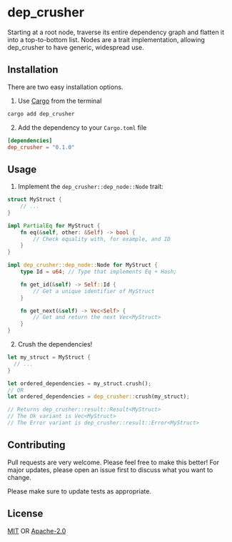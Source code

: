 # dep_crusher

Starting at a root node, traverse its entire dependency graph and flatten it into a top-to-bottom list. Nodes are a trait implementation, allowing dep_crusher to have generic, widespread use.

## Installation

There are two easy installation options.

1. Use [Cargo](https://doc.rust-lang.org/cargo/getting-started/installation.html) from the terminal

```bash
cargo add dep_crusher
```

2. Add the dependency to your `Cargo.toml` file

```toml
[dependencies]
dep_crusher = "0.1.0"
```

## Usage

1. Implement the `dep_crusher::dep_node::Node` trait:

```rust
struct MyStruct {
    // ...
}

impl PartialEq for MyStruct {
    fn eq(&self, other: &Self) -> bool {
        // Check equality with, for example, and ID
    }
}

impl dep_crusher::dep_node::Node for MyStruct {
    type Id = u64; // Type that implements Eq + Hash;

    fn get_id(&self) -> Self::Id {
        // Get a unique identifier of MyStruct
    }

    fn get_next(&self) -> Vec<Self> {
        // Get and return the next Vec<MyStruct>
    }
}
```

2. Crush the dependencies!

```rust
let my_struct = MyStruct {
  // ...
}

let ordered_dependencies = my_struct.crush();
// OR
let ordered_dependencies = dep_crusher::crush(my_struct);

// Returns dep_crusher::result::Result<MyStruct>
// The Ok variant is Vec<MyStruct>
// The Error variant is dep_crusher::result::Error<MyStruct>
```

## Contributing

Pull requests are very welcome. Please feel free to make this better! For major updates, please open an issue first to discuss what you want to change.

Please make sure to update tests as appropriate.

## License

[MIT](https://choosealicense.com/licenses/mit/)
OR
[Apache-2.0](https://choosealicense.com/licenses/apache-2.0/)
